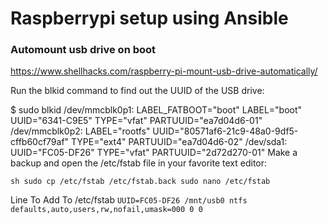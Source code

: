 # Raspberrypi setup using Ansible

### Automount usb drive on boot
    
https://www.shellhacks.com/raspberry-pi-mount-usb-drive-automatically/


Run the blkid command to find out the UUID of the USB drive:

$ sudo blkid
/dev/mmcblk0p1: LABEL_FATBOOT="boot" LABEL="boot" UUID="6341-C9E5" TYPE="vfat" PARTUUID="ea7d04d6-01"
/dev/mmcblk0p2: LABEL="rootfs" UUID="80571af6-21c9-48a0-9df5-cffb60cf79af" TYPE="ext4" PARTUUID="ea7d04d6-02"
/dev/sda1: UUID="FC05-DF26" TYPE="vfat" PARTUUID="2d72d270-01"
Make a backup and open the /etc/fstab file in your favorite text editor:


`sh
sudo cp /etc/fstab /etc/fstab.back
sudo nano /etc/fstab
`

Line To Add To /etc/fstab
`
UUID=FC05-DF26 /mnt/usb0 ntfs defaults,auto,users,rw,nofail,umask=000 0 0
`


